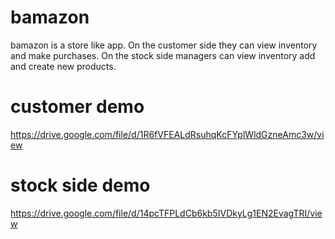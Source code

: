 # bamazon

bamazon is a store like app. On the customer side they can view inventory and make purchases. On the stock side managers can view inventory add and create new products.

# customer demo 

https://drive.google.com/file/d/1R6fVFEALdRsuhqKcFYplWldGzneAmc3w/view



# stock side demo

https://drive.google.com/file/d/14pcTFPLdCb6kb5IVDkyLg1EN2EvagTRI/view
